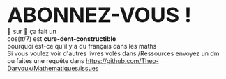 <font size="10"> **ABONNEZ-VOUS !** </font> <br>
🍕 sur 🍕 ça fait un<br>
cos(π/7) est <b>cure-dent-constructible</b><br>
pourquoi est-ce qu'il y a du français dans les maths<br>
Si vous voulez voir d'autres livres volés dans /Ressources envoyez un dm ou faites une requête dans https://github.com/Theo-Darvoux/Mathematiques/issues
